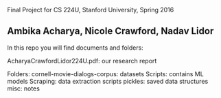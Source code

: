 Final Project for CS 224U, Stanford University, Spring 2016

Ambika Acharya, Nicole Crawford, Nadav Lidor
-----------------------------------------------------------
In this repo you will find documents and folders:

AcharyaCrawfordLidor224U.pdf: our research report

Folders: 
cornell-movie-dialogs-corpus: datasets
Scripts: contains ML models
Scraping: data extraction scripts
pickles: saved data structures
misc: notes
